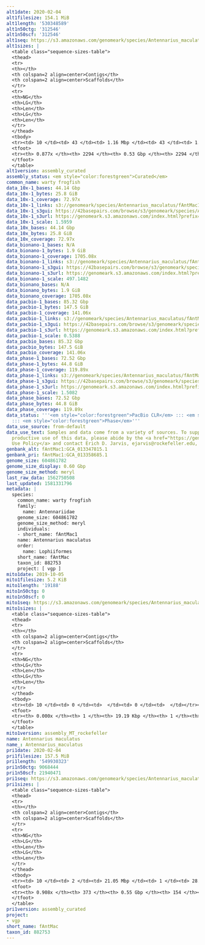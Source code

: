```yaml
---
alt1date: 2020-02-04
alt1filesize: 154.1 MiB
alt1length: '530348589'
alt1n50ctg: '312546'
alt1n50scf: '312546'
alt1seq: https://s3.amazonaws.com/genomeark/species/Antennarius_maculatus/fAntMac1/assembly_curated/fAntMac1.alt.cur.20200204.fasta.gz
alt1sizes: |
  <table class="sequence-sizes-table">
  <thead>
  <tr>
  <th></th>
  <th colspan=2 align=center>Contigs</th>
  <th colspan=2 align=center>Scaffolds</th>
  </tr>
  <tr>
  <th>NG</th>
  <th>LG</th>
  <th>Len</th>
  <th>LG</th>
  <th>Len</th>
  </tr>
  </thead>
  <tbody>
  <tr><td> 10 </td><td> 43 </td><td> 1.16 Mbp </td><td> 43 </td><td> 1.16 Mbp </td></tr><tr><td> 20 </td><td> 102 </td><td> 0.89 Mbp </td><td> 102 </td><td> 0.89 Mbp </td></tr><tr><td> 30 </td><td> 188 </td><td> 0.58 Mbp </td><td> 188 </td><td> 0.58 Mbp </td></tr><tr><td> 40 </td><td> 312 </td><td> 425.25 Kbp </td><td> 312 </td><td> 425.25 Kbp </td></tr><tr style="background-color:#cccccc;"><td> 50 </td><td> 477 </td><td> 312.55 Kbp </td><td> 477 </td><td> 312.55 Kbp </td></tr><tr><td> 60 </td><td> 701 </td><td> 233.87 Kbp </td><td> 701 </td><td> 233.87 Kbp </td></tr><tr><td> 70 </td><td> 1007 </td><td> 167.14 Kbp </td><td> 1007 </td><td> 167.14 Kbp </td></tr><tr><td> 80 </td><td> 1463 </td><td> 104.03 Kbp </td><td> 1463 </td><td> 104.03 Kbp </td></tr><tr><td> 90 </td><td> 0 </td><td>  </td><td> 0 </td><td>  </td></tr><tr><td> 100 </td><td> 0 </td><td>  </td><td> 0 </td><td>  </td></tr></tbody>
  <tfoot>
  <tr><th> 0.877x </th><th> 2294 </th><th> 0.53 Gbp </th><th> 2294 </th><th> 0.53 Gbp </th></tr>
  </tfoot>
  </table>
alt1version: assembly_curated
assembly_status: <em style="color:forestgreen">Curated</em>
common_name: warty frogfish
data_10x-1_bases: 44.14 Gbp
data_10x-1_bytes: 25.8 GiB
data_10x-1_coverage: 72.97x
data_10x-1_links: s3://genomeark/species/Antennarius_maculatus/fAntMac1/genomic_data/10x/<br>
data_10x-1_s3gui: https://42basepairs.com/browse/s3/genomeark/species/Antennarius_maculatus/fAntMac1/genomic_data/10x/
data_10x-1_s3url: https://genomeark.s3.amazonaws.com/index.html?prefix=species/Antennarius_maculatus/fAntMac1/genomic_data/10x/
data_10x-1_scale: 1.5959
data_10x_bases: 44.14 Gbp
data_10x_bytes: 25.8 GiB
data_10x_coverage: 72.97x
data_bionano-1_bases: N/A
data_bionano-1_bytes: 1.9 GiB
data_bionano-1_coverage: 1705.08x
data_bionano-1_links: s3://genomeark/species/Antennarius_maculatus/fAntMac1/genomic_data/bionano/<br>
data_bionano-1_s3gui: https://42basepairs.com/browse/s3/genomeark/species/Antennarius_maculatus/fAntMac1/genomic_data/bionano/
data_bionano-1_s3url: https://genomeark.s3.amazonaws.com/index.html?prefix=species/Antennarius_maculatus/fAntMac1/genomic_data/bionano/
data_bionano-1_scale: 497.1482
data_bionano_bases: N/A
data_bionano_bytes: 1.9 GiB
data_bionano_coverage: 1705.08x
data_pacbio-1_bases: 85.32 Gbp
data_pacbio-1_bytes: 147.5 GiB
data_pacbio-1_coverage: 141.06x
data_pacbio-1_links: s3://genomeark/species/Antennarius_maculatus/fAntMac1/genomic_data/pacbio/<br>
data_pacbio-1_s3gui: https://42basepairs.com/browse/s3/genomeark/species/Antennarius_maculatus/fAntMac1/genomic_data/pacbio/
data_pacbio-1_s3url: https://genomeark.s3.amazonaws.com/index.html?prefix=species/Antennarius_maculatus/fAntMac1/genomic_data/pacbio/
data_pacbio-1_scale: 0.5388
data_pacbio_bases: 85.32 Gbp
data_pacbio_bytes: 147.5 GiB
data_pacbio_coverage: 141.06x
data_phase-1_bases: 72.52 Gbp
data_phase-1_bytes: 44.8 GiB
data_phase-1_coverage: 119.89x
data_phase-1_links: s3://genomeark/species/Antennarius_maculatus/fAntMac1/genomic_data/phase/<br>
data_phase-1_s3gui: https://42basepairs.com/browse/s3/genomeark/species/Antennarius_maculatus/fAntMac1/genomic_data/phase/
data_phase-1_s3url: https://genomeark.s3.amazonaws.com/index.html?prefix=species/Antennarius_maculatus/fAntMac1/genomic_data/phase/
data_phase-1_scale: 1.5082
data_phase_bases: 72.52 Gbp
data_phase_bytes: 44.8 GiB
data_phase_coverage: 119.89x
data_status: '''<em style="color:forestgreen">PacBio CLR</em> ::: <em style="color:forestgreen">10x</em>
  ::: <em style="color:forestgreen">Phase</em>'''
data_use_source: from-default
data_use_text: Samples and data come from a variety of sources. To support fair and
  productive use of this data, please abide by the <a href="https://genome10k.soe.ucsc.edu/data-use-policies/">Data
  Use Policy</a> and contact Erich D. Jarvis, ejarvis@rockefeller.edu, with any questions.
genbank_alt: fAntMac1:GCA_013347815.1
genbank_pri: fAntMac1:GCA_013358685.1
genome_size: 604861782
genome_size_display: 0.60 Gbp
genome_size_method: meryl
last_raw_data: 1562750508
last_updated: 1581331796
metadata: |
  species:
    common_name: warty frogfish
    family:
      name: Antennariidae
    genome_size: 604861782
    genome_size_method: meryl
    individuals:
    - short_name: fAntMac1
    name: Antennarius maculatus
    order:
      name: Lophiiformes
    short_name: fAntMac
    taxon_id: 882753
    project: [ vgp ]
mito1date: 2019-10-05
mito1filesize: 5.2 KiB
mito1length: '19188'
mito1n50ctg: 0
mito1n50scf: 0
mito1seq: https://s3.amazonaws.com/genomeark/species/Antennarius_maculatus/fAntMac1/assembly_MT_rockefeller/fAntMac1.MT.20191005.fasta.gz
mito1sizes: |
  <table class="sequence-sizes-table">
  <thead>
  <tr>
  <th></th>
  <th colspan=2 align=center>Contigs</th>
  <th colspan=2 align=center>Scaffolds</th>
  </tr>
  <tr>
  <th>NG</th>
  <th>LG</th>
  <th>Len</th>
  <th>LG</th>
  <th>Len</th>
  </tr>
  </thead>
  <tbody>
  <tr><td> 10 </td><td> 0 </td><td>  </td><td> 0 </td><td>  </td></tr><tr><td> 20 </td><td> 0 </td><td>  </td><td> 0 </td><td>  </td></tr><tr><td> 30 </td><td> 0 </td><td>  </td><td> 0 </td><td>  </td></tr><tr><td> 40 </td><td> 0 </td><td>  </td><td> 0 </td><td>  </td></tr><tr style="background-color:#cccccc;"><td> 50 </td><td> 0 </td><td style="background-color:#ff8888;">  </td><td> 0 </td><td style="background-color:#ff8888;">  </td></tr><tr><td> 60 </td><td> 0 </td><td>  </td><td> 0 </td><td>  </td></tr><tr><td> 70 </td><td> 0 </td><td>  </td><td> 0 </td><td>  </td></tr><tr><td> 80 </td><td> 0 </td><td>  </td><td> 0 </td><td>  </td></tr><tr><td> 90 </td><td> 0 </td><td>  </td><td> 0 </td><td>  </td></tr><tr><td> 100 </td><td> 0 </td><td>  </td><td> 0 </td><td>  </td></tr></tbody>
  <tfoot>
  <tr><th> 0.000x </th><th> 1 </th><th> 19.19 Kbp </th><th> 1 </th><th> 19.19 Kbp </th></tr>
  </tfoot>
  </table>
mito1version: assembly_MT_rockefeller
name: Antennarius maculatus
name_: Antennarius_maculatus
pri1date: 2020-02-04
pri1filesize: 157.5 MiB
pri1length: '549930323'
pri1n50ctg: 9068444
pri1n50scf: 21940471
pri1seq: https://s3.amazonaws.com/genomeark/species/Antennarius_maculatus/fAntMac1/assembly_curated/fAntMac1.pri.cur.20200204.fasta.gz
pri1sizes: |
  <table class="sequence-sizes-table">
  <thead>
  <tr>
  <th></th>
  <th colspan=2 align=center>Contigs</th>
  <th colspan=2 align=center>Scaffolds</th>
  </tr>
  <tr>
  <th>NG</th>
  <th>LG</th>
  <th>Len</th>
  <th>LG</th>
  <th>Len</th>
  </tr>
  </thead>
  <tbody>
  <tr><td> 10 </td><td> 2 </td><td> 21.05 Mbp </td><td> 1 </td><td> 28.82 Mbp </td></tr><tr><td> 20 </td><td> 5 </td><td> 18.16 Mbp </td><td> 4 </td><td> 26.55 Mbp </td></tr><tr><td> 30 </td><td> 9 </td><td> 14.48 Mbp </td><td> 6 </td><td> 25.71 Mbp </td></tr><tr><td> 40 </td><td> 13 </td><td> 13.43 Mbp </td><td> 8 </td><td> 24.91 Mbp </td></tr><tr style="background-color:#cccccc;"><td> 50 </td><td> 19 </td><td style="background-color:#88ff88;"> 9.07 Mbp </td><td> 11 </td><td style="background-color:#88ff88;"> 21.94 Mbp </td></tr><tr><td> 60 </td><td> 26 </td><td> 7.07 Mbp </td><td> 14 </td><td> 21.04 Mbp </td></tr><tr><td> 70 </td><td> 38 </td><td> 3.53 Mbp </td><td> 17 </td><td> 20.25 Mbp </td></tr><tr><td> 80 </td><td> 64 </td><td> 1.27 Mbp </td><td> 20 </td><td> 17.71 Mbp </td></tr><tr><td> 90 </td><td> 256 </td><td> 71.21 Kbp </td><td> 57 </td><td> 130.25 Kbp </td></tr><tr><td> 100 </td><td> 0 </td><td>  </td><td> 0 </td><td>  </td></tr></tbody>
  <tfoot>
  <tr><th> 0.908x </th><th> 373 </th><th> 0.55 Gbp </th><th> 154 </th><th> 0.55 Gbp </th></tr>
  </tfoot>
  </table>
pri1version: assembly_curated
project:
- vgp
short_name: fAntMac
taxon_id: 882753
---
```


